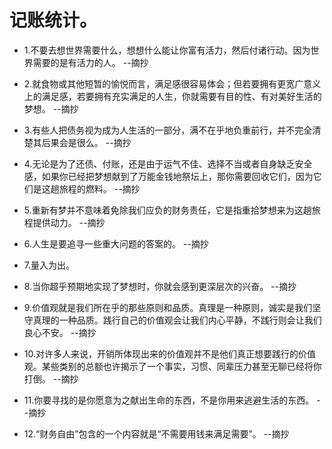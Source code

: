 # 记账统计。

- 1.不要去想世界需要什么，想想什么能让你富有活力，然后付诸行动。因为世界需要的是有活力的人。 --摘抄

- 2.就食物或其他短暂的愉悦而言，满足感很容易体会；但若要拥有更宽广意义上的满足感，若要拥有充实满足的人生，你就需要有目的性、有对美好生活的梦想。 --摘抄

- 3.有些人把债务视为成为人生活的一部分，满不在乎地负重前行，并不完全清楚其后果会是很么。 --摘抄

- 4.无论是为了还债、付账，还是由于运气不佳、选择不当或者自身缺乏安全感，如果你已经把梦想献到了万能金钱地祭坛上，那你需要回收它们，因为它们是这趟旅程的燃料。 --摘抄

- 5.重新有梦并不意味着免除我们应负的财务责任，它是指重拾梦想来为这趟旅程提供动力。 --摘抄

- 6.人生是要追寻一些重大问题的答案的。 --摘抄

- 7.量入为出。

- 8.当你超乎预期地实现了梦想时，你就会感到更深层次的兴奋。 --摘抄

- 9.价值观就是我们所在乎的那些原则和品质。真理是一种原则，诚实是我们坚守真理的一种品质。践行自己的价值观会让我们内心平静，不践行则会让我们良心不安。 --摘抄

- 10.对许多人来说，开销所体现出来的价值观并不是他们真正想要践行的价值观。某些类别的总额也许揭示了一个事实，习惯、同辈压力甚至无聊已经将你打倒。 --摘抄

- 11.你要寻找的是你愿意为之献出生命的东西，不是你用来逃避生活的东西。 --摘抄

- 12.“财务自由”包含的一个内容就是“不需要用钱来满足需要”。 --摘抄
